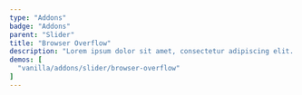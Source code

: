 ```yaml
---
type: "Addons"
badge: "Addons"
parent: "Slider"
title: "Browser Overflow"
description: "Lorem ipsum dolor sit amet, consectetur adipiscing elit. Nunc tempus laoreet leo sit amet iaculis."
demos: [
  "vanilla/addons/slider/browser-overflow"
]
---
```

